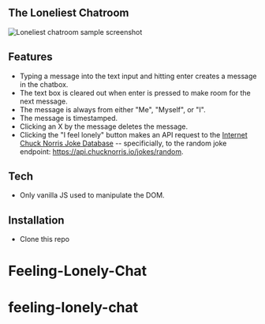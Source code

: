 ## The Loneliest Chatroom

![Loneliest chatroom sample screenshot](https://user-images.githubusercontent.com/33945/96276340-d8b72f80-0fa0-11eb-8b9e-fe02acde3b11.png)

## Features

- Typing a message into the text input and hitting enter creates a message in the chatbox.
- The text box is cleared out when enter is pressed to make room for the next message.
- The message is always from either "Me", "Myself", or "I".
- The message is timestamped.
- Clicking an X by the message deletes the message.
- Clicking the "I feel lonely" button makes an API request to the [Internet Chuck Norris Joke Database](http://www.icndb.com/) -- specificially, to the random joke endpoint: https://api.chucknorris.io/jokes/random.

## Tech

- Only vanilla JS used to manipulate the DOM.

## Installation

- Clone this repo

# Feeling-Lonely-Chat
# feeling-lonely-chat
